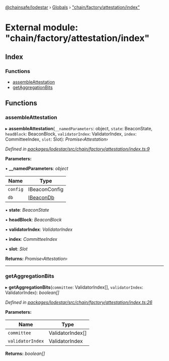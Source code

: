 [@chainsafe/lodestar](../README.md) › [Globals](../globals.md) › ["chain/factory/attestation/index"](_chain_factory_attestation_index_.md)

# External module: "chain/factory/attestation/index"

## Index

### Functions

* [assembleAttestation](_chain_factory_attestation_index_.md#assembleattestation)
* [getAggregationBits](_chain_factory_attestation_index_.md#getaggregationbits)

## Functions

###  assembleAttestation

▸ **assembleAttestation**(`__namedParameters`: object, `state`: BeaconState, `headBlock`: BeaconBlock, `validatorIndex`: ValidatorIndex, `index`: CommitteeIndex, `slot`: Slot): *Promise‹Attestation›*

*Defined in [packages/lodestar/src/chain/factory/attestation/index.ts:9](https://github.com/ChainSafe/lodestar/blob/08fb27fc7/packages/lodestar/src/chain/factory/attestation/index.ts#L9)*

**Parameters:**

▪ **__namedParameters**: *object*

Name | Type |
------ | ------ |
`config` | IBeaconConfig |
`db` | [IBeaconDb](../interfaces/_db_api_beacon_interface_.ibeacondb.md) |

▪ **state**: *BeaconState*

▪ **headBlock**: *BeaconBlock*

▪ **validatorIndex**: *ValidatorIndex*

▪ **index**: *CommitteeIndex*

▪ **slot**: *Slot*

**Returns:** *Promise‹Attestation›*

___

###  getAggregationBits

▸ **getAggregationBits**(`committee`: ValidatorIndex[], `validatorIndex`: ValidatorIndex): *boolean[]*

*Defined in [packages/lodestar/src/chain/factory/attestation/index.ts:26](https://github.com/ChainSafe/lodestar/blob/08fb27fc7/packages/lodestar/src/chain/factory/attestation/index.ts#L26)*

**Parameters:**

Name | Type |
------ | ------ |
`committee` | ValidatorIndex[] |
`validatorIndex` | ValidatorIndex |

**Returns:** *boolean[]*
